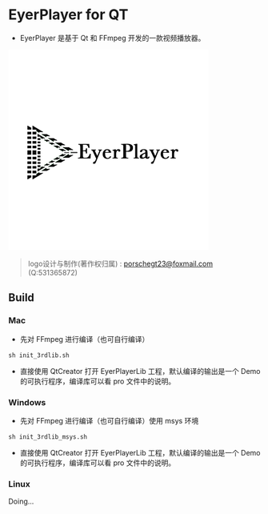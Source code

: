 # EyerPlayer for QT

- EyerPlayer 是基于 Qt 和 FFmpeg 开发的一款视频播放器。


<img src="logo@400x400.png" width="400px" />

> logo设计与制作(著作权归属) : porschegt23@foxmail.com (Q:531365872)

## Build

### Mac

- 先对 FFmpeg 进行编译（也可自行编译）

```
sh init_3rdlib.sh
```
- 直接使用 QtCreator 打开 EyerPlayerLib 工程，默认编译的输出是一个 Demo 的可执行程序，编译库可以看 pro 文件中的说明。

### Windows

- 先对 FFmpeg 进行编译（也可自行编译）使用 msys 环境

```
sh init_3rdlib_msys.sh
```
- 直接使用 QtCreator 打开 EyerPlayerLib 工程，默认编译的输出是一个 Demo 的可执行程序，编译库可以看 pro 文件中的说明。

### Linux

Doing...
